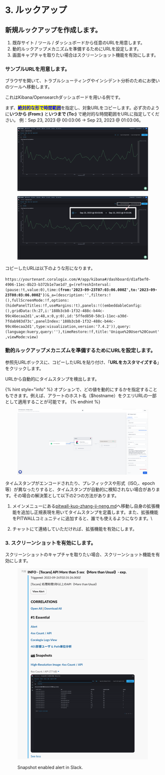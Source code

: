 # 3. ルックアップ

## 新規ルックアップを作成します。

1. 既存サイト / ツール / ダッシュボードから任意のURLを用意します。
2. 動的ルックアップメカニズムを準備するためにURLを設定します。
3. 画面キャプチャを取りたい場合はスクリーンショット機能を有効にします。

### サンプルURLを用意します。

ブラウザを開いて、トラブルシューティングやインシデント分析のためにお使いのツールへ移動します。

これはKibana/Opensearchダッシュボードを用いる例です。

まず、<mark style="color:blue;">**絶対的な形で時間範囲**</mark>を指定し、対象URLをコピーします。必ず次のように**いつから (From:)** と**いつまで (To:)** で絶対的な時間範囲をURLに指定してください。 例：Sep 23, 2023 @ 00:03:06 -> Sep 23, 2023 @ 01:03:06。

<figure><img src="../../../.gitbook/assets/image (67).png" alt=""><figcaption></figcaption></figure>

<figure><img src="../../../.gitbook/assets/image (21).png" alt=""><figcaption></figcaption></figure>

コピーしたURLは以下のような形になります。\
\
`https://`_`yourtenant`_`.coralogix.com/#/app/kibana#/dashboard/d1afbef0-4906-11ec-8b23-b372b1e7ae1d?_g=(refreshInterval:(pause:!t,value:0),time:`**`(from:'2023-09-23T07:03:06.000Z',to:'2023-09-23T08:03:06.000Z')`**`)&_a=(description:'',filters:!(),fullScreenMode:!f,options:(hidePanelTitles:!f,useMargins:!t),panels:!((embeddableConfig:(),gridData:(h:27,i:'188b3cb8-1f32-488c-b44c-99c46ecaa2d1',w:48,x:0,y:0),id:'5ffed850-50c1-11ec-a30d-7fdab983d73c',panelIndex:'188b3cb8-1f32-488c-b44c-99c46ecaa2d1',type:visualization,version:'7.4.2')),query:(language:kuery,query:''),timeRestore:!f,title:'Unique%20User%20Count',viewMode:view)`



### 動的ルックアップメカニズムを準備するためにURLを設定します。

参照先URLボックスに、コピーしたURLを貼り付け、「**URLをカスタマイズする**」をクリックします。

URLから自動的にタイムスタンプを検出します。

{% hint style="info" %}
オプションで、どの値を動的にするかを指定することもできます。例えば、アラートのホスト名（$hostname）をクエリURLの一部として適用することが可能です。
{% endhint %}

<figure><img src="../../../.gitbook/assets/image (65).png" alt=""><figcaption></figcaption></figure>



タイムスタンプがエンコードされたり、プレフィックスや形式（ISO,、epoch等）が異なったりすると、タイムスタンプが自動的に検知されない場合があります。その場合の解決策として以下の2つの方法があります。

1. メインメニューにある[pitwall-kuo-zhang-ji-neng.md](../../pitwall-kuo-zhang-ji-neng.md "mention")へ移動し自身の拡張機能を追加し正規表現を用いてタイムスタンプを定義します。また、拡張機能をPITWALLコミュニティに追加すると、誰でも使えるようになります。\

2. チャットにて連絡していただければ、拡張機能を有効にします。

### 3. スクリーンショットを有効にします。

スクリーンショットのキャプチャを取りたい場合、スクリーンショット機能を有効にします。

<figure><img src="../../../.gitbook/assets/image (61).png" alt=""><figcaption><p>Snapshot enabled alert in Slack.</p></figcaption></figure>

